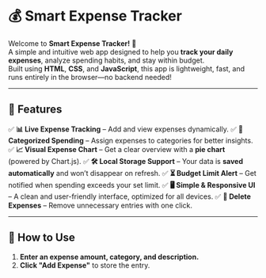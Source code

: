 # 💰 Smart Expense Tracker 

Welcome to **Smart Expense Tracker!** 🎉  
A simple and intuitive web app designed to help you **track your daily expenses**, analyze spending habits, and stay within budget.  
Built using **HTML**, **CSS**, and **JavaScript**, this app is lightweight, fast, and runs entirely in the browser—no backend needed! 

---

## 🌟 Features  
✅ **📊 Live Expense Tracking** – Add and view expenses dynamically. 
✅ **📌 Categorized Spending** – Assign expenses to categories for better insights. 
✅ **📈 Visual Expense Chart** – Get a clear overview with a **pie chart** (powered by Chart.js).
✅ **🛠 Local Storage Support** – Your data is **saved automatically** and won’t disappear on refresh. 
✅ **⏳ Budget Limit Alert** – Get notified when spending exceeds your set limit.
✅ **🖥️ Simple & Responsive UI** – A clean and user-friendly interface, optimized for all devices. 
✅ **🔁 Delete Expenses** – Remove unnecessary entries with one click.  

---

## 🚀 How to Use 
1. **Enter an expense amount, category, and description.**
2. **Click "Add Expense"** to store the entry.  
